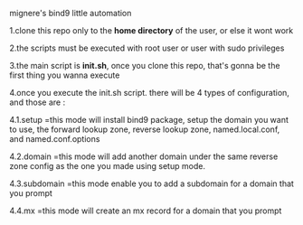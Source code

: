 mignere's bind9 little automation

1.clone this repo only to the **home directory** of the user, or else it wont work

2.the scripts must be executed with root user or user with sudo privileges

3.the main script is **init.sh**, once you clone this repo, that's gonna be the first thing you wanna execute

4.once you execute the init.sh script. there will be 4 types of configuration, and those are :

4.1.setup
=this mode will install bind9 package, setup the domain you want to use, the forward lookup zone, reverse lookup zone, named.local.conf, and named.conf.options

4.2.domain
=this mode will add another domain under the same reverse zone config as the one you made using setup mode.

4.3.subdomain
=this mode enable you to add a subdomain for a domain that you prompt

4.4.mx
=this mode will create an mx record for a domain that you prompt
    



